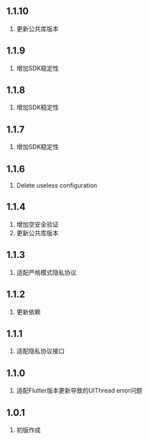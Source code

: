 ## 1.1.10
1. 更新公共库版本

## 1.1.9
1. 增加SDK稳定性

## 1.1.8
1. 增加SDK稳定性

## 1.1.7
1. 增加SDK稳定性

## 1.1.6
1. Delete useless configuration

## 1.1.4
1. 增加空安全验证
2. 更新公共库版本

## 1.1.3
1. 适配严格模式隐私协议

## 1.1.2
1. 更新依赖

## 1.1.1
1. 适配隐私协议接口

## 1.1.0
1. 适配Flutter版本更新导致的UIThread error问题

## 1.0.1
1. 初版作成
